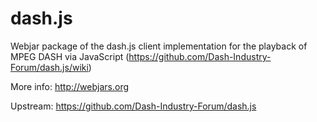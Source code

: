 # dash.js
Webjar package of the dash.js client implementation for the playback of MPEG DASH via JavaScript (https://github.com/Dash-Industry-Forum/dash.js/wiki)

More info: http://webjars.org

Upstream: https://github.com/Dash-Industry-Forum/dash.js

